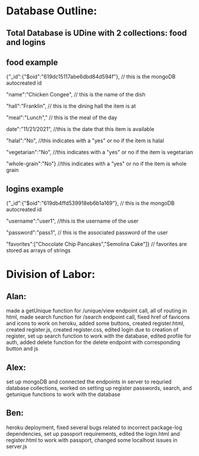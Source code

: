# Database Outline:
## Total Database is UDine with 2 collections: food and logins

## food example 
{"_id":{"$oid":"619dc15117abe6dbd84d594f"}, // this is the mongoDB autocreated id

"name":"Chicken Congee", // this is the name of the dish

"hall":"Franklin", // this is the dining hall the item is at

"meal":"Lunch"," // this is the meal of the day 

date":"11/21/2021", //this is the date that this item is available

"halal":"No", //this indicates with a "yes" or no if the item is halal

"vegetarian":"No", //this indicates with a "yes" or no if the item is vegetarian

"whole-grain":"No"} //this indicates with a "yes" or no if the item is whole grain




## logins example
{"_id":{"$oid":"619db4ffd539918eb6b1a169"}, // this is the mongoDB autocreated id

"username":"user1", //this is the username of the user

"password":"pass1", // this is the associated password of the user

"favorites":["Chocolate Chip Pancakes","Semolina Cake"]} // favorites are stored as arrays of strings



# Division of Labor:

## Alan: 
made a getUnique function for /unique/view endpoint call, all of routing in html, made search function for /search endpoint call, fixed href of favicons and icons to work on heroku, added some buttons, created register.html, created register.js, created register.css, edited login due to creation of register, set up search function to work with the database, edited profile for auth,  added delete function for the delete endpoint with corresponding button and js

## Alex: 
set up mongoDB and connected the endpoints in server to requried database collections, worked on setting up register passwords, search, and getunique functions to work with the database 
## Ben: 
heroku deployment, fixed several bugs related to incorrect package-log dependencies, set up passport requirements, edited the login.html and register.html to work with passport, changed some localhost issues in server.js

